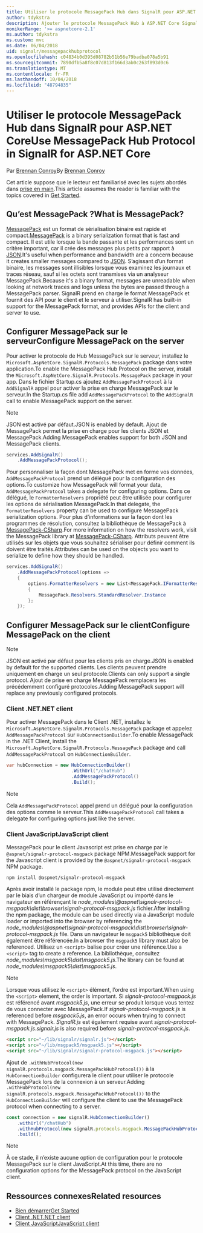 ```yaml
---
title: Utiliser le protocole MessagePack Hub dans SignalR pour ASP.NET Core
author: tdykstra
description: Ajouter le protocole MessagePack Hub à ASP.NET Core SignalR.
monikerRange: '>= aspnetcore-2.1'
ms.author: tdykstra
ms.custom: mvc
ms.date: 06/04/2018
uid: signalr/messagepackhubprotocol
ms.openlocfilehash: c04834b0d395d08782b51b56e79badba078a5b91
ms.sourcegitcommit: 7890dfb5a8f8c07d813f166d3ab0c263f893d0c6
ms.translationtype: MT
ms.contentlocale: fr-FR
ms.lasthandoff: 10/04/2018
ms.locfileid: "48794835"
---
```

# <a name="use-messagepack-hub-protocol-in-signalr-for-aspnet-core"></a><span data-ttu-id="91a2d-103">Utiliser le protocole MessagePack Hub dans SignalR pour ASP.NET Core</span><span class="sxs-lookup"><span data-stu-id="91a2d-103">Use MessagePack Hub Protocol in SignalR for ASP.NET Core</span></span>

<span data-ttu-id="91a2d-104">Par [Brennan Conroy](https://github.com/BrennanConroy)</span><span class="sxs-lookup"><span data-stu-id="91a2d-104">By [Brennan Conroy](https://github.com/BrennanConroy)</span></span>

<span data-ttu-id="91a2d-105">Cet article suppose que le lecteur est familiarisé avec les sujets abordés dans [prise en main](xref:tutorials/signalr).</span><span class="sxs-lookup"><span data-stu-id="91a2d-105">This article assumes the reader is familiar with the topics covered in [Get Started](xref:tutorials/signalr).</span></span>

## <a name="what-is-messagepack"></a><span data-ttu-id="91a2d-106">Qu’est MessagePack ?</span><span class="sxs-lookup"><span data-stu-id="91a2d-106">What is MessagePack?</span></span>

<span data-ttu-id="91a2d-107">[MessagePack](https://msgpack.org/index.html) est un format de sérialisation binaire est rapide et compact.</span><span class="sxs-lookup"><span data-stu-id="91a2d-107">[MessagePack](https://msgpack.org/index.html) is a binary serialization format that is fast and compact.</span></span> <span data-ttu-id="91a2d-108">Il est utile lorsque la bande passante et les performances sont un critère important, car il crée des messages plus petits par rapport à [JSON](https://www.json.org/).</span><span class="sxs-lookup"><span data-stu-id="91a2d-108">It's useful when performance and bandwidth are a concern because it creates smaller messages compared to [JSON](https://www.json.org/).</span></span> <span data-ttu-id="91a2d-109">S’agissant d’un format binaire, les messages sont illisibles lorsque vous examinez les journaux et traces réseau, sauf si les octets sont transmises via un analyseur MessagePack.</span><span class="sxs-lookup"><span data-stu-id="91a2d-109">Because it's a binary format, messages are unreadable when looking at network traces and logs unless the bytes are passed through a MessagePack parser.</span></span> <span data-ttu-id="91a2d-110">SignalR prend en charge le format MessagePack et fournit des API pour le client et le serveur à utiliser.</span><span class="sxs-lookup"><span data-stu-id="91a2d-110">SignalR has built-in support for the MessagePack format, and provides APIs for the client and server to use.</span></span>

## <a name="configure-messagepack-on-the-server"></a><span data-ttu-id="91a2d-111">Configurer MessagePack sur le serveur</span><span class="sxs-lookup"><span data-stu-id="91a2d-111">Configure MessagePack on the server</span></span>

<span data-ttu-id="91a2d-112">Pour activer le protocole de Hub MessagePack sur le serveur, installez le `Microsoft.AspNetCore.SignalR.Protocols.MessagePack` package dans votre application.</span><span class="sxs-lookup"><span data-stu-id="91a2d-112">To enable the MessagePack Hub Protocol on the server, install the `Microsoft.AspNetCore.SignalR.Protocols.MessagePack` package in your app.</span></span> <span data-ttu-id="91a2d-113">Dans le fichier Startup.cs ajoutez `AddMessagePackProtocol` à la `AddSignalR` appel pour activer la prise en charge MessagePack sur le serveur.</span><span class="sxs-lookup"><span data-stu-id="91a2d-113">In the Startup.cs file add `AddMessagePackProtocol` to the `AddSignalR` call to enable MessagePack support on the server.</span></span>

> [!NOTE]
> <span data-ttu-id="91a2d-114">JSON est activé par défaut.</span><span class="sxs-lookup"><span data-stu-id="91a2d-114">JSON is enabled by default.</span></span> <span data-ttu-id="91a2d-115">Ajout de MessagePack permet la prise en charge pour les clients JSON et MessagePack.</span><span class="sxs-lookup"><span data-stu-id="91a2d-115">Adding MessagePack enables support for both JSON and MessagePack clients.</span></span>

```csharp
services.AddSignalR()
    .AddMessagePackProtocol();
```

<span data-ttu-id="91a2d-116">Pour personnaliser la façon dont MessagePack met en forme vos données, `AddMessagePackProtocol` prend un délégué pour la configuration des options.</span><span class="sxs-lookup"><span data-stu-id="91a2d-116">To customize how MessagePack will format your data, `AddMessagePackProtocol` takes a delegate for configuring options.</span></span> <span data-ttu-id="91a2d-117">Dans ce délégué, le `FormatterResolvers` propriété peut être utilisée pour configurer les options de sérialisation MessagePack.</span><span class="sxs-lookup"><span data-stu-id="91a2d-117">In that delegate, the `FormatterResolvers` property can be used to configure MessagePack serialization options.</span></span> <span data-ttu-id="91a2d-118">Pour plus d’informations sur la façon dont les programmes de résolution, consultez la bibliothèque de MessagePack à [MessagePack-CSharp](https://github.com/neuecc/MessagePack-CSharp).</span><span class="sxs-lookup"><span data-stu-id="91a2d-118">For more information on how the resolvers work, visit the MessagePack library at [MessagePack-CSharp](https://github.com/neuecc/MessagePack-CSharp).</span></span> <span data-ttu-id="91a2d-119">Attributs peuvent être utilisés sur les objets que vous souhaitez sérialiser pour définir comment ils doivent être traités.</span><span class="sxs-lookup"><span data-stu-id="91a2d-119">Attributes can be used on the objects you want to serialize to define how they should be handled.</span></span>

```csharp
services.AddSignalR()
    .AddMessagePackProtocol(options =>
    {
        options.FormatterResolvers = new List<MessagePack.IFormatterResolver>()
        {
            MessagePack.Resolvers.StandardResolver.Instance
        };
    });
```

## <a name="configure-messagepack-on-the-client"></a><span data-ttu-id="91a2d-120">Configurer MessagePack sur le client</span><span class="sxs-lookup"><span data-stu-id="91a2d-120">Configure MessagePack on the client</span></span>

> [!NOTE]
> <span data-ttu-id="91a2d-121">JSON est activé par défaut pour les clients pris en charge.</span><span class="sxs-lookup"><span data-stu-id="91a2d-121">JSON is enabled by default for the supported clients.</span></span> <span data-ttu-id="91a2d-122">Les clients peuvent prendre uniquement en charge un seul protocole.</span><span class="sxs-lookup"><span data-stu-id="91a2d-122">Clients can only support a single protocol.</span></span> <span data-ttu-id="91a2d-123">Ajout de prise en charge MessagePack remplacera les précédemment configuré protocoles.</span><span class="sxs-lookup"><span data-stu-id="91a2d-123">Adding MessagePack support will replace any previously configured protocols.</span></span>

### <a name="net-client"></a><span data-ttu-id="91a2d-124">Client .NET</span><span class="sxs-lookup"><span data-stu-id="91a2d-124">.NET client</span></span>

<span data-ttu-id="91a2d-125">Pour activer MessagePack dans le Client .NET, installez le `Microsoft.AspNetCore.SignalR.Protocols.MessagePack` package et appelez `AddMessagePackProtocol` sur `HubConnectionBuilder`.</span><span class="sxs-lookup"><span data-stu-id="91a2d-125">To enable MessagePack in the .NET Client, install the `Microsoft.AspNetCore.SignalR.Protocols.MessagePack` package and call `AddMessagePackProtocol` on `HubConnectionBuilder`.</span></span>

```csharp
var hubConnection = new HubConnectionBuilder()
                        .WithUrl("/chatHub")
                        .AddMessagePackProtocol()
                        .Build();
```

> [!NOTE]
> <span data-ttu-id="91a2d-126">Cela `AddMessagePackProtocol` appel prend un délégué pour la configuration des options comme le serveur.</span><span class="sxs-lookup"><span data-stu-id="91a2d-126">This `AddMessagePackProtocol` call takes a delegate for configuring options just like the server.</span></span>

### <a name="javascript-client"></a><span data-ttu-id="91a2d-127">Client JavaScript</span><span class="sxs-lookup"><span data-stu-id="91a2d-127">JavaScript client</span></span>

<span data-ttu-id="91a2d-128">MessagePack pour le client Javascript est prise en charge par le `@aspnet/signalr-protocol-msgpack` package NPM.</span><span class="sxs-lookup"><span data-stu-id="91a2d-128">MessagePack support for the Javascript client is provided by the `@aspnet/signalr-protocol-msgpack` NPM package.</span></span>

```console
npm install @aspnet/signalr-protocol-msgpack
```

<span data-ttu-id="91a2d-129">Après avoir installé le package npm, le module peut être utilisé directement par le biais d’un chargeur de module JavaScript ou importé dans le navigateur en référençant le *node_modules\\@aspnet\signalr-protocol-msgpack\dist\browser\signalr-protocol-msgpack.js* fichier.</span><span class="sxs-lookup"><span data-stu-id="91a2d-129">After installing the npm package, the module can be used directly via a JavaScript module loader or imported into the browser by referencing the *node_modules\\@aspnet\signalr-protocol-msgpack\dist\browser\signalr-protocol-msgpack.js* file.</span></span> <span data-ttu-id="91a2d-130">Dans un navigateur le `msgpack5` bibliothèque doit également être référencée.</span><span class="sxs-lookup"><span data-stu-id="91a2d-130">In a browser the `msgpack5` library must also be referenced.</span></span> <span data-ttu-id="91a2d-131">Utilisez un `<script>` balise pour créer une référence.</span><span class="sxs-lookup"><span data-stu-id="91a2d-131">Use a `<script>` tag to create a reference.</span></span> <span data-ttu-id="91a2d-132">La bibliothèque, consultez *node_modules\msgpack5\dist\msgpack5.js*.</span><span class="sxs-lookup"><span data-stu-id="91a2d-132">The library can be found at *node_modules\msgpack5\dist\msgpack5.js*.</span></span>

> [!NOTE]
> <span data-ttu-id="91a2d-133">Lorsque vous utilisez le `<script>` élément, l’ordre est important.</span><span class="sxs-lookup"><span data-stu-id="91a2d-133">When using the `<script>` element, the order is important.</span></span> <span data-ttu-id="91a2d-134">Si *signalr-protocol-msgpack.js* est référencé avant *msgpack5.js*, une erreur se produit lorsque vous tentez de vous connecter avec MessagePack.</span><span class="sxs-lookup"><span data-stu-id="91a2d-134">If *signalr-protocol-msgpack.js* is referenced before *msgpack5.js*, an error occurs when trying to connect with MessagePack.</span></span> <span data-ttu-id="91a2d-135">*SignalR.js* est également requise avant *signalr-protocol-msgpack.js*.</span><span class="sxs-lookup"><span data-stu-id="91a2d-135">*signalr.js* is also required before *signalr-protocol-msgpack.js*.</span></span>

```html
<script src="~/lib/signalr/signalr.js"></script>
<script src="~/lib/msgpack5/msgpack5.js"></script>
<script src="~/lib/signalr/signalr-protocol-msgpack.js"></script>
```

<span data-ttu-id="91a2d-136">Ajout de `.withHubProtocol(new signalR.protocols.msgpack.MessagePackHubProtocol())` à la `HubConnectionBuilder` configurera le client pour utiliser le protocole MessagePack lors de la connexion à un serveur.</span><span class="sxs-lookup"><span data-stu-id="91a2d-136">Adding `.withHubProtocol(new signalR.protocols.msgpack.MessagePackHubProtocol())` to the `HubConnectionBuilder` will configure the client to use the MessagePack protocol when connecting to a server.</span></span>

```javascript
const connection = new signalR.HubConnectionBuilder()
    .withUrl("/chatHub")
    .withHubProtocol(new signalR.protocols.msgpack.MessagePackHubProtocol())
    .build();
```

> [!NOTE]
> <span data-ttu-id="91a2d-137">À ce stade, il n’existe aucune option de configuration pour le protocole MessagePack sur le client JavaScript.</span><span class="sxs-lookup"><span data-stu-id="91a2d-137">At this time, there are no configuration options for the MessagePack protocol on the JavaScript client.</span></span>

## <a name="related-resources"></a><span data-ttu-id="91a2d-138">Ressources connexes</span><span class="sxs-lookup"><span data-stu-id="91a2d-138">Related resources</span></span>

* [<span data-ttu-id="91a2d-139">Bien démarrer</span><span class="sxs-lookup"><span data-stu-id="91a2d-139">Get Started</span></span>](xref:tutorials/signalr)
* [<span data-ttu-id="91a2d-140">Client .NET</span><span class="sxs-lookup"><span data-stu-id="91a2d-140">.NET client</span></span>](xref:signalr/dotnet-client)
* [<span data-ttu-id="91a2d-141">Client JavaScript</span><span class="sxs-lookup"><span data-stu-id="91a2d-141">JavaScript client</span></span>](xref:signalr/javascript-client)
